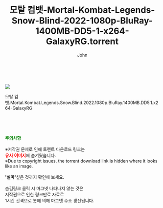 ﻿---
layout: post
title:  "    모탈 컴뱃-Mortal-Kombat-Legends-Snow-Blind-2022-1080p-BluRay-1400MB-DD5-1-x264-GalaxyRG.torrent"
author: John
categories: [ 영화 ]
tags: [  ]
image: https://torrentrj55.com/uploadfile/full/a9ea7138f735959405f295b1cfb70f93b76bbba1.jpg 
description: "    모탈 컴뱃-Mortal-Kombat-Legends-Snow-Blind-2022-1080p-BluRay-1400MB-DD5-1-x264-GalaxyRG torrent 정보 공유"
toc: true
toc_sticky: true
---

<br>
<p><img src="https://torrentrj55.com/uploadfile/full/a9ea7138f735959405f295b1cfb70f93b76bbba1.jpg"/></p>
 모탈 컴뱃.Mortal.Kombat.Legends.Snow.Blind.2022.1080p.BluRay.1400MB.DD5.1.x264-GalaxyRG  
    
<br><br><br>
<p data-ke-size="size16"><b><span style="color: green;">주의사항</span></b><br /><br />※저작권 문제로 인해 토렌트 다운로드 링크는<br /><b><span style="color: red;">유사 이미지</span></b>에 숨겨뒀습니다.<br />※Due to copyright issues, the torrent download link is hidden where it looks like an image.<br /><br /><b>'설마'</b>싶은 것까지 확인해 보세요.<br /><br />숨김링크 클릭 시 마그넷 나타나지 않는 것은<br />저작권으로 인한 링크만료 자료로<br />1시간 간격으로 봇에 의해 마그넷 주소 갱신됩니다.</p>
